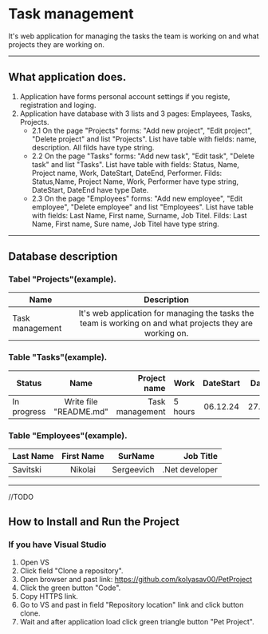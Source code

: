 # Task management
It's web application for managing the tasks the team is working on and what projects they are working on.
____
## What application does.
1. Application have forms personal account settings if you registe, registration and loging.
2. Application have database with 3 lists and 3 pages: Emplayees, Tasks, Projects.
   + 2.1 On the page "Projects" forms: "Add new project", "Edit project", "Delete project" and list "Projects". List have table with fields: name, description. All filds have type string.
   + 2.2 On the page "Tasks" forms: "Add new task", "Edit task", "Delete task" and list "Tasks". List have table with fields: Status, Name, Project name, Work, DateStart, DateEnd, Performer. Filds: Status,Name, Project Name, Work, Performer have type string, DateStart, DateEnd have type Date.
   + 2.3 On the page "Employees" forms: "Add new employee", "Edit employee", "Delete employee" and list "Employees". List have table with fields: Last Name, First name, Surname, Job Titel. Filds: Last Name, First name, Sure name, Job Titel have type string.
____
## Database description
### Tabel "Projects"(example).
| Name | Description |
|----------------|:---------:|
| Task management | It's web application for managing the tasks the team is working on and what projects they are working on.|
### Table "Tasks"(example).
| Status | Name | Project name | Work | DateStart | DateEnd | Performer |
|----------------|:---------:|----------------:|----------------|:---------:|----------------:|----------------:|
| In progress | Write file "README.md" | Task management | 5 hours | 06.12.24 | 27.12.24 | Savitski N.S. |
### Table "Employees"(example).
| Last Name | First Name | SurName | Job Title |
|----------------|:---------:|----------------:|----------------:|
| Savitski | Nikolai | Sergeevich | .Net developer |
____
//TODO 
## How to Install and Run the Project
### If you have Visual Studio
1. Open VS
2. Click field "Clone a repository".
3. Open browser and past link: https://github.com/kolyasav00/PetProject
4. Click the green button "Code".
5. Copy HTTPS link.
6. Go to VS and past in field "Repository location" link and click button clone.
7. Wait and after application load click green triangle button "Pet Project".

